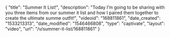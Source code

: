 {
    "title": "Summer It List!",
    "description": "Today I’m going to be sharing with you three items from our summer it list and how I paired them together to create the ultimate summe outfit!",
    "videoid": "168811861",
    "date_created": "1533213313",
    "date_modified": "1546466808",
    "type": "captivate",
    "layout": "video",
    "url": "\/v\/summer-it-list\/168811861"
}